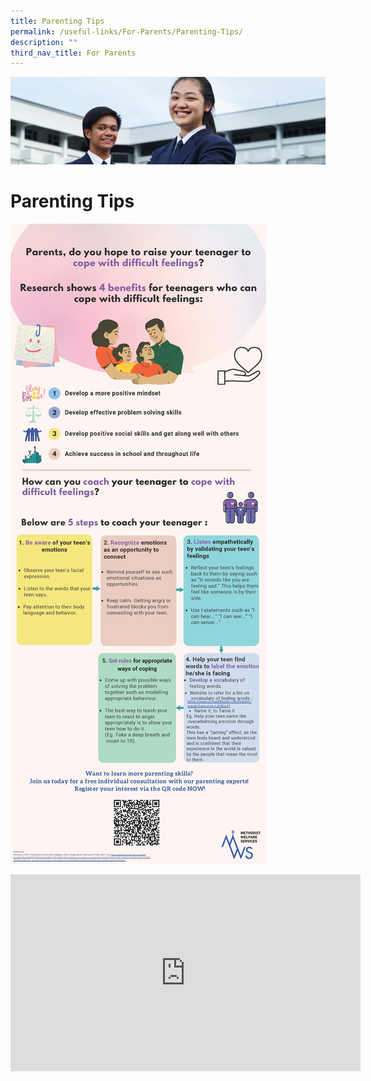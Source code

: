 ```yaml
---
title: Parenting Tips
permalink: /useful-links/For-Parents/Parenting-Tips/
description: ""
third_nav_title: For Parents
---
```

![](/images/Useful%20Links.jpg)

Parenting Tips
==============

![](/images/Managing%20Your%20Child's%20Emotions.jpeg)


<iframe width="560" height="315" src="https://www.youtube.com/embed/2nmlf71Q2Nc" title="YouTube video player" frameborder="0" allow="accelerometer; autoplay; clipboard-write; encrypted-media; gyroscope; picture-in-picture" allowfullscreen></iframe>